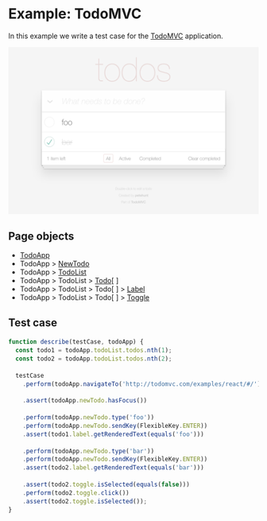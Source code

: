 # Example: TodoMVC

In this example we write a test case for the [TodoMVC][external-todomvc] application.

![page](./images/page.png)

## Page objects

- [TodoApp](./page-objects/1-todo-app.md#page-object-todoapp)
- TodoApp > [NewTodo](./page-objects/2-new-todo.md#page-object-newtodo)
- TodoApp > [TodoList](./page-objects/3-todo-list.md#page-object-todolist)
- TodoApp > TodoList > [Todo](./page-objects/4-todo.md#page-object-todo)[ ]
- TodoApp > TodoList > Todo[ ] > [Label](./page-objects/5-label.md#page-object-label)
- TodoApp > TodoList > Todo[ ] > [Toggle](./page-objects/6-toggle.md#page-object-toggle)

## Test case

```js
function describe(testCase, todoApp) {
  const todo1 = todoApp.todoList.todos.nth(1);
  const todo2 = todoApp.todoList.todos.nth(2);

  testCase
    .perform(todoApp.navigateTo('http://todomvc.com/examples/react/#/'), 30)

    .assert(todoApp.newTodo.hasFocus())

    .perform(todoApp.newTodo.type('foo'))
    .perform(todoApp.newTodo.sendKey(FlexibleKey.ENTER))
    .assert(todo1.label.getRenderedText(equals('foo')))

    .perform(todoApp.newTodo.type('bar'))
    .perform(todoApp.newTodo.sendKey(FlexibleKey.ENTER))
    .assert(todo2.label.getRenderedText(equals('bar')))

    .assert(todo2.toggle.isSelected(equals(false)))
    .perform(todo2.toggle.click())
    .assert(todo2.toggle.isSelected());
}
```

[external-todomvc]: http://todomvc.com/examples/react/#/
